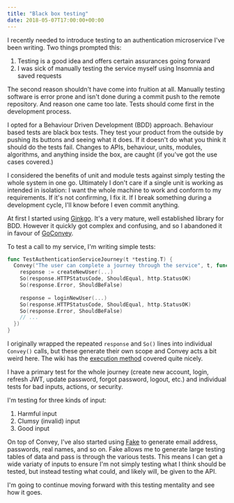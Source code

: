 ```yaml
---
title: "Black box testing"
date: 2018-05-07T17:00:00+00:00
---
```


I recently needed to introduce testing to an authentication microservice I've been writing. Two things prompted this:

1. Testing is a good idea and offers certain assurances going forward
1. I was sick of manually testing the service myself using Insomnia and saved requests

The second reason shouldn't have come into fruition at all. Manually testing software is error prone and isn't done during a commit push to the remote repository. And reason one came too late. Tests should come first in the development process.

I opted for a Behaviour Driven Development (BDD) approach. Behaviour based tests are black box tests. They test your product from the outside by pushing its buttons and seeing what it does. If it doesn't do what you think it should do the tests fail. Changes to APIs, behaviour, units, modules, algorithms, and anything inside the box, are caught (if you've got the use cases covered.)

I considered the benefits of unit and module tests against simply testing the whole system in one go. Ultimately I don't care if a single unit is working as intended in isolation: I want the whole machine to work and conform to my requirements. If it's not confirming, I fix it. If I break something during a development cycle, I'll know before I even commit anything.

At first I started using [Ginkgo](https://github.com/onsi/ginkgo). It's a very mature, well established library for BDD. However it quickly got complex and confusing, and so I abandoned it in favour of [GoConvey](https://github.com/smartystreets/goconvey/).

To test a call to my service, I'm writing simple tests:

```go
func TestAuthenticationServiceJourney(t *testing.T) {
  Convey("The user can complete a journey through the service", t, func() {
    response := createNewUser(...)
    So(response.HTTPStatusCode, ShouldEqual, http.StatusOK)
    So(response.Error, ShouldBeFalse)
    
    response = loginNewUser(...)
    So(response.HTTPStatusCode, ShouldEqual, http.StatusOK)
    So(response.Error, ShouldBeFalse)
    // ...
  })
}
```

I originally wrapped the repeated `response` and `So()` lines into individual `Convey()` calls, but these generate their own scope and Convey acts a bit weird here. The wiki has the [execution method](https://github.com/smartystreets/goconvey/wiki/Execution-order) covered quite nicely.

I have a primary test for the whole journey (create new account, login, refresh JWT, update password, forgot password, logout, etc.) and individual tests for bad inputs, actions, or security.

I'm testing for three kinds of input:

1. Harmful input
1. Clumsy (invalid) input
1. Good input

On top of Convey, I've also started using [Fake](https://github.com/icrowley/fake) to generate email address, passwords, real names, and so on. Fake allows me to generate large testing tables of data and pass is through the various tests. This means I can get a wide variaty of inputs to ensure I'm not simply testing what I think should be tested, but instead testing what could, and likely will, be given to the API.

I'm going to continue moving forward with this testing mentality and see how it goes.
